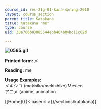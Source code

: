 ```yaml
---
course_id: res-21g-01-kana-spring-2010
layout: course_section
parent_title: Katakana
title: Katakana "me"
type: course
uid: 38a766b00085544ebb464b04bc11c62d

---
```


**![0565.gif](/coursemedia/res-21g-01-kana-spring-2010/83ed5d9fad1be0daf7de453a4d266a98_0565.gif)**

**Printed form:** メ

**Reading:** me

**Usage Examples:**  
メキシコ (mekisiko/mekishiko) Mexico  
アニメ (anime) animation

\[[Home]({{< baseurl >}}/sections/katakana)\]
